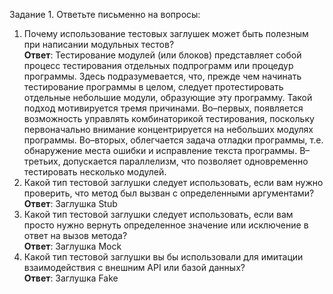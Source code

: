 Задание 1. Ответьте письменно на вопросы:

1) Почему использование тестовых заглушек может быть полезным при написании модульных тестов?  
   **Ответ**: Тестирование модулей (или блоков) представляет собой процесс тестирования отдельных подпрограмм или
   процедур
   программы. Здесь подразумевается, что, прежде чем начинать тестирование программы в целом, следует протестировать
   отдельные небольшие модули, образующие эту программу. Такой подход мотивируется тремя причинами. Во–первых,
   появляется возможность управлять комбинаторикой тестирования, поскольку первоначально внимание концентрируется на
   небольших модулях программы. Во–вторых, облегчается задача отладки программы, т.е. обнаружение места ошибки и
   исправление текста программы. В–третьих, допускается параллелизм, что позволяет одновременно тестировать несколько
   модулей.
2) Какой тип тестовой заглушки следует использовать, если вам нужно проверить, что метод был вызван с определенными
   аргументами?  
   **Ответ**: Заглушка Stub
3) Какой тип тестовой заглушки следует использовать, если вам просто нужно вернуть определенное значение или исключение
   в ответ на вызов метода?  
   **Ответ**: Заглушка Mock
4) Какой тип тестовой заглушки вы бы использовали для имитации взаимодействия с внешним API или базой данных?  
   **Ответ**: Заглушка Fake